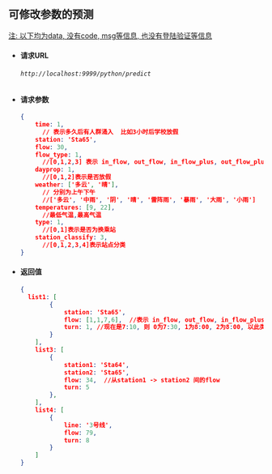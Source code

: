 ## 可修改参数的预测

<u>注: 以下均为data, 没有code, msg等信息, 也没有登陆验证等信息</u>

- #### 请求URL 

  ######  `http://localhost:9999/python/predict`

- #### 请求参数

  ```json
  {
      time: 1,   
      	// 表示多久后有人群涌入  比如3小时后学校放假
      station: 'Sta65',
      flow: 30,
      flow_type: 1, 
      	//[0,1,2,3] 表示 in_flow, out_flow, in_flow_plus, out_flow_plus
      dayprop: 1, 
      	//[0,1,2]表示是否放假
      weather: ['多云', '晴'], 
      	// 分别为上午下午
      	//['多云', '中雨', '阴', '晴', '雷阵雨', '暴雨', '大雨', '小雨']
      temperatures: [9, 22], 
      	//最低气温,最高气温
      type: 1, 
      	//[0,1]表示是否为换乘站
      station_classify: 3, 
      	//[0,1,2,3,4]表示站点分类
  }
  ```

- #### 返回值

  ```json
  {
  	list1: [  
          {
              station: 'Sta65',
              flow: [1,1,7,6],  //表示 in_flow, out_flow, in_flow_plus, out_flow_plus
              turn: 1, //现在是7:10, 则 0为7:30, 1为8:00, 2为8:00, 以此类推
          }
      ],
      list3: [  
          {
              station1: 'Sta64',   
              station2: 'Sta65',
              flow: 34,  //从station1 -> station2 间的flow
              turn: 5
          },
      ],
      list4: [
          {
              line: '3号线',
              flow: 79,
              turn: 8
          }
      ]
  }
  ```

  



